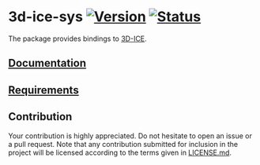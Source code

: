 # 3d-ice-sys [![Version][version-img]][version-url] [![Status][status-img]][status-url]

The package provides bindings to [3D-ICE][1].

## [Documentation][doc]

## [Requirements][2]

## Contribution

Your contribution is highly appreciated. Do not hesitate to open an issue or a
pull request. Note that any contribution submitted for inclusion in the project
will be licensed according to the terms given in [LICENSE.md](LICENSE.md).

[1]: http://esl.epfl.ch/3D-ICE
[2]: http://esl.epfl.ch/files/content/sites/esl/files/3dice/releases/3D-ICE-User_Guide.pdf

[doc]: https://markov-chain.github.io/3d-ice-sys
[status-img]: https://travis-ci.org/markov-chain/3d-ice-sys.svg?branch=master
[status-url]: https://travis-ci.org/markov-chain/3d-ice-sys
[version-img]: https://img.shields.io/crates/v/threed-ice-sys.svg
[version-url]: https://crates.io/crates/threed-ice-sys

